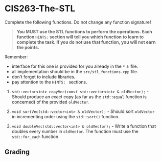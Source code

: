 # CIS263-The-STL

Complete the following functions.  Do not change any function signature!

> **You MUST use the STL functions to perform the operations.  Each function ```HINTS:``` section will tell you which function to learn to complete the task.  If you do not use that function, you will not earn the points.**

Remember:

- interface for this one is provided for you already in the ```*.h``` file.
- all implementation should be in the ```src/stl_functions.cpp``` file.
- don't forget to include libraries.
- pay attention to the ```HINTS: ``` sections.

1.  ```std::vector<int> copyVec(const std::vector<int> & oldVector);``` - Should produce an exact copy (as far as the ```std::equal``` function is concerned) of the provided ```oldVector```.

2.  ```void sortVec(std::vector<int> & oldVector);``` - Should sort ```oldVector``` in incrementing order using the ```std::sort()``` function.
3.  ```void doubleVec(std::vector<int> & oldVector);``` - Write a function that doubles every number in ```oldVector```.  The function must use the ```std::for_each``` function.

## Grading


